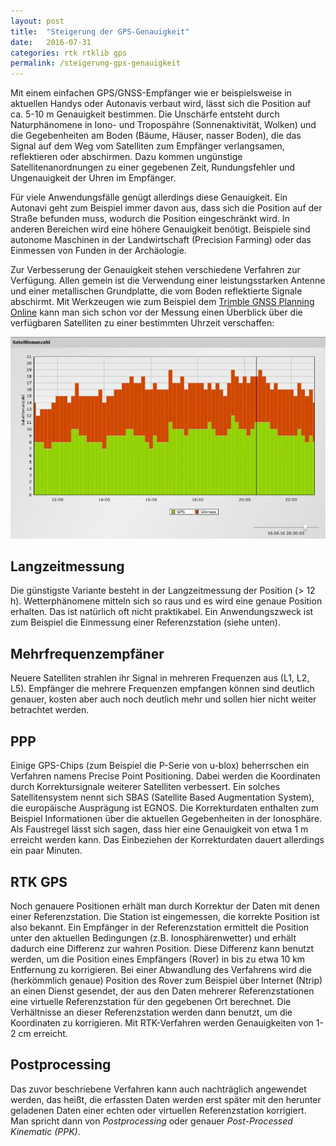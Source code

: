 ```yaml
---
layout: post
title:  "Steigerung der GPS-Genauigkeit"
date:   2016-07-31
categories: rtk rtklib gps
permalink: /steigerung-gps-genauigkeit
---
```



Mit einem einfachen GPS/GNSS-Empfänger wie er beispielsweise in aktuellen Handys oder Autonavis verbaut wird, lässt sich die Position auf ca. 5-10 m Genauigkeit bestimmen. Die Unschärfe entsteht durch Naturphänomene in Iono- und Tropospähre (Sonnenaktivität, Wolken) und die Gegebenheiten am Boden (Bäume, Häuser, nasser Boden), die das Signal auf dem Weg vom Satelliten zum Empfänger verlangsamen, reflektieren oder abschirmen. Dazu kommen ungünstige Satellitenanordnungen zu einer gegebenen Zeit, Rundungsfehler und Ungenauigkeit der Uhren im Empfänger.

Für viele Anwendungsfälle genügt allerdings diese Genauigkeit. Ein Autonavi geht zum Beispiel immer davon aus, dass sich die Position auf der Straße befunden muss, wodurch die Position eingeschränkt wird.
In anderen Bereichen wird eine höhere Genauigkeit benötigt. Beispiele sind autonome Maschinen in der Landwirtschaft (Precision Farming) oder das Einmessen von Funden in der Archäologie. 

Zur Verbesserung der Genauigkeit stehen verschiedene Verfahren zur Verfügung. Allen gemein ist die Verwendung einer leistungsstarken Antenne und einer metallischen Grundplatte, die vom Boden reflektierte Signale abschirmt. Mit Werkzeugen wie zum Beispiel dem [Trimble GNSS Planning Online](https://www.trimble.com/gnssplanningonline/) kann man sich schon vor der Messung einen Überblick über die verfügbaren Satelliten zu einer bestimmten Uhrzeit verschaffen:

![Trimble GNSS Planning Online](/images/trimble-planning.jpg)

## Langzeitmessung
Die günstigste Variante besteht in der Langzeitmessung der Position (> 12 h). Wetterphänomene mitteln sich so raus und es wird eine genaue Position erhalten. Das ist natürlich oft nicht praktikabel. Ein Anwendungszweck ist zum Beispiel die Einmessung einer Referenzstation (siehe unten).

## Mehrfrequenzempfäner
Neuere Satelliten strahlen ihr Signal in mehreren Frequenzen aus (L1, L2, L5). Empfänger die mehrere Frequenzen empfangen können sind deutlich genauer, kosten aber auch noch deutlich mehr und sollen hier nicht weiter betrachtet werden.

## PPP
Einige GPS-Chips (zum Beispiel die P-Serie von u-blox) beherrschen ein Verfahren namens Precise Point Positioning. Dabei werden die Koordinaten durch Korrektursignale weiterer Satelliten verbessert. Ein solches Satellitensystem nennt sich SBAS (Satellite Based Augmentation System), die europäische Ausprägung ist EGNOS. Die Korrekturdaten enthalten zum Beispiel Informationen über die aktuellen Gegebenheiten in der Ionosphäre. Als Faustregel lässt sich sagen, dass hier eine Genauigkeit von etwa 1 m erreicht werden kann. Das Einbeziehen der Korrekturdaten dauert allerdings ein paar Minuten.

## RTK GPS
Noch genauere Positionen erhält man durch Korrektur der Daten mit denen einer Referenzstation. Die Station ist eingemessen, die korrekte Position ist also bekannt. Ein Empfänger in der Referenzstation ermittelt die Position unter den aktuellen Bedingungen (z.B. Ionosphärenwetter) und erhält dadurch eine Differenz zur wahren Position. Diese Differenz kann benutzt werden, um die Position eines Empfängers (Rover) in bis zu etwa 10 km Entfernung zu korrigieren. Bei einer Abwandlung des Verfahrens wird die (herkömmlich genaue) Position des Rover zum Beispiel über Internet (Ntrip) an einen Dienst gesendet, der aus den Daten mehrerer Referenzstationen eine virtuelle Referenzstation für den gegebenen Ort berechnet. Die Verhältnisse an dieser Referenzstation werden dann benutzt, um die Koordinaten zu korrigieren. Mit RTK-Verfahren werden Genauigkeiten von 1-2 cm erreicht.
		
## Postprocessing
Das zuvor beschriebene Verfahren kann auch nachträglich angewendet werden, das heißt, die erfassten Daten werden erst später mit den herunter geladenen Daten einer echten oder virtuellen Referenzstation korrigiert. Man spricht dann von *Postprocessing* oder genauer *Post-Processed Kinematic (PPK)*.
	
